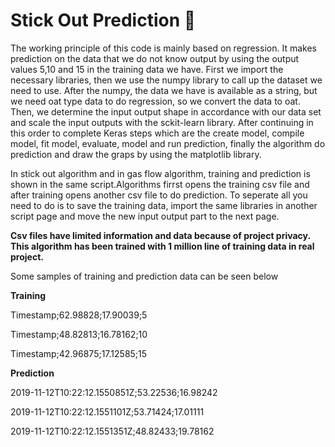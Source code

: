 # Stick Out Prediction :triangular_flag_on_post:

 The working principle of this code is mainly based on regression. It makes prediction
on the data that we do not know output by using the output values 5,10 and 15 in the
training data we have. First we import the necessary libraries, then we use the numpy
library to call up the dataset we need to use. After the numpy, the data we have is
available as a string, but we need 
oat type data to do regression, so we convert the
data to 
oat. Then, we determine the input output shape in accordance with our data
set and scale the input outputs with the sckit-learn library. After continuing in this
order to complete Keras steps which are the create model, compile model, fit model,
evaluate, model and run prediction, finally the algorithm do prediction and draw the
graps by using the matplotlib library.

In stick out algorithm and in gas flow algorithm, training and prediction is shown
in the same script.Algorithms firrst opens the training csv file and after training opens
another csv file to do prediction. To seperate all you need to do is to save the training
data, import the same libraries in another script page and move the new input output
part to the next page.

**Csv files have limited information and data because of project privacy. This algorithm has been trained with 1 million line of training data in real project.**

Some samples of training and prediction data can be seen below

**Training**

Timestamp;62.98828;17.90039;5

Timestamp;48.82813;16.78162;10

Timestamp;42.96875;17.12585;15

**Prediction**

2019-11-12T10:22:12.1550851Z;53.22536;16.98242

2019-11-12T10:22:12.1551101Z;53.71424;17.01111

2019-11-12T10:22:12.1551351Z;48.82433;19.78162


